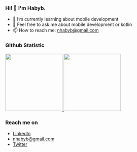 ### Hi! 👋 I'm Habyb.

- 🌱 I’m currently learning about mobile development
- 💬 Feel free to ask me about mobile development or kotlin
- 📫 How to reach me: nhabyb@gmail.com
  
### Github Statistic
<p align="left">
<a href="https://github.com/habybikhsan">
  <img height="180em" src="https://github-readme-stats.vercel.app/api?username=habybikhsan&show_icons=true&theme=dark"/>
 <img height="180em" src="https://github-readme-stats.vercel.app/api/top-langs/?username=habybikhsan&layout=donut&theme=dark"/>
</a>
</p>

### Reach me on
- <a href="https://linkedin.com/in/habyb-nur-ikhsan-205847103/">LinkedIn</a>
- nhabyb@gmail.com
- <a href="https://twitter.com/habybikhsan">Twitter</a>
